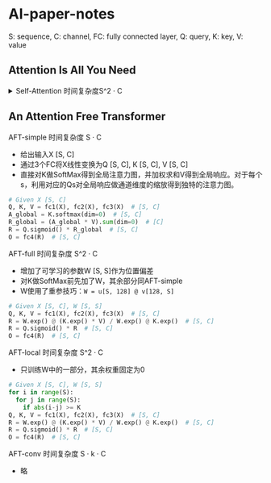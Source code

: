 # AI-paper-notes
S: sequence, C: channel, FC: fully connected layer, Q: query, K: key, V: value

## Attention Is All You Need
<details>
  <summary>Self-Attention 时间复杂度S^2 · C</summary>
  -	给出输入X [S, C]
  -	通过3个FC将X线性变换为Q [S, C], K [S, C], V [S, C]
  -	对于S中的每个元素s，用对应的Ks与所有序列元素的V求点积，然后通过SoftMax得到s对S中每个元素的注意力。
  -	注意求完点积后要除以根号C进行缩放再过SoftMax，原因如下：
  	假设Q K中向量的元素都是相互独立的均值为 0，方差为 1 的随机变量，点积的均值为0，方差为C。若某个点积过大会导致其余点积在SoftMax处的梯度很小，不利于网络收敛。
  -	利用注意力加权V求和得到s的响应，最后用FC对响应做线性变换得到输出
  ```python
  # Given X [S, C]
  Q, K, V = fc1(X), fc2(X), fc3(X)  # [S, C]
  A = Q @ K.T  # [S, S]
  A = (A / √C).softmax(dim=-1)  # [S, S]
  R = A @ V  # [S, C]
  O = fc4(R)  # [S, C]
  ```

</details>

## An Attention Free Transformer
AFT-simple 时间复杂度 S · C
-	给出输入X [S, C]
-	通过3个FC将X线性变换为Q [S, C], K [S, C], V [S, C]
-	直接对K做SoftMax得到全局注意力图，并加权求和V得到全局响应。对于每个s，利用对应的Qs对全局响应做通道维度的缩放得到独特的注意力图。
```python
# Given X [S, C]
Q, K, V = fc1(X), fc2(X), fc3(X)  # [S, C]
A_global = K.softmax(dim=0)  # [S, C]
R_global = (A_global * V).sum(dim=0)  # [C]
R = Q.sigmoid() * R_global  # [S, C]
O = fc4(R)  # [S, C]
```

AFT-full 时间复杂度 S^2 · C
-	增加了可学习的参数W [S, S]作为位置偏差
-	对K做SoftMax前先加了W，其余部分同AFT-simple
  - W使用了重参技巧：`W = u[S, 128] @ v[128, S]`
```python
# Given X [S, C], W [S, S]
Q, K, V = fc1(X), fc2(X), fc3(X)  # [S, C]
R = W.exp() @ (K.exp() * V) / W.exp() @ K.exp()  # [S, C]
R = Q.sigmoid() * R  # [S, C]
O = fc4(R)  # [S, C]
```

AFT-local 时间复杂度 S^2 · C
- 只训练W中的一部分，其余权重固定为0
```python
# Given X [S, C], W [S, S]
for i in range(S):
  for j in range(S):
    if abs(i-j) >= K
Q, K, V = fc1(X), fc2(X), fc3(X)  # [S, C]
R = W.exp() @ (K.exp() * V) / W.exp() @ K.exp()  # [S, C]
R = Q.sigmoid() * R  # [S, C]
O = fc4(R)  # [S, C]
```

AFT-conv 时间复杂度 S · k · C
- 略
